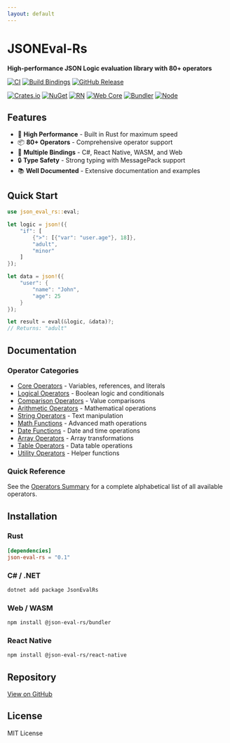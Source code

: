```yaml
---
layout: default
---
```


# JSONEval-Rs

**High-performance JSON Logic evaluation library with 80+ operators**

[![CI](https://github.com/byrizki/jsoneval-rs/actions/workflows/publish.yml/badge.svg)](https://github.com/byrizki/jsoneval-rs/actions/workflows/publish.yml)
[![Build Bindings](https://github.com/byrizki/jsoneval-rs/actions/workflows/build-bindings.yml/badge.svg)](https://github.com/byrizki/jsoneval-rs/actions/workflows/build-bindings.yml)
[![GitHub Release](https://img.shields.io/github/v/release/byrizki/jsoneval-rs?display_name=release&logo=github)](https://github.com/byrizki/jsoneval-rs/releases/latest)

<!-- Registry Versions -->
[![Crates.io](https://img.shields.io/crates/v/json-eval-rs?label=json-eval-rs&logo=rust)](https://crates.io/crates/json-eval-rs)
[![NuGet](https://img.shields.io/nuget/v/JsonEvalRs?label=JsonEvalRs&logo=nuget)](https://www.nuget.org/packages/JsonEvalRs)
[![RN](https://img.shields.io/npm/v/@json-eval-rs/react-native?label=@json-eval-rs/react-native&logo=npm)](https://www.npmjs.com/package/@json-eval-rs/react-native)
[![Web Core](https://img.shields.io/npm/v/@json-eval-rs/webcore?label=@json-eval-rs/webcore&logo=npm)](https://www.npmjs.com/package/@json-eval-rs/webcore)
[![Bundler](https://img.shields.io/npm/v/@json-eval-rs/bundler?label=@json-eval-rs/bundler&logo=npm)](https://www.npmjs.com/package/@json-eval-rs/bundler)
[![Node](https://img.shields.io/npm/v/@json-eval-rs/node?label=@json-eval-rs/node&logo=npm)](https://www.npmjs.com/package/@json-eval-rs/node)

## Features

- 🚀 **High Performance** - Built in Rust for maximum speed
- 📦 **80+ Operators** - Comprehensive operator support
- 🔌 **Multiple Bindings** - C#, React Native, WASM, and Web
- 🔒 **Type Safety** - Strong typing with MessagePack support
- 📚 **Well Documented** - Extensive documentation and examples

## Quick Start

```rust
use json_eval_rs::eval;

let logic = json!({
    "if": [
        {">": [{"var": "user.age"}, 18]},
        "adult",
        "minor"
    ]
});

let data = json!({
    "user": {
        "name": "John",
        "age": 25
    }
});

let result = eval(&logic, &data)?;
// Returns: "adult"
```

## Documentation

### Operator Categories

- [Core Operators](operators-core) - Variables, references, and literals
- [Logical Operators](operators-logical) - Boolean logic and conditionals  
- [Comparison Operators](operators-comparison) - Value comparisons
- [Arithmetic Operators](operators-arithmetic) - Mathematical operations
- [String Operators](operators-string) - Text manipulation
- [Math Functions](operators-math) - Advanced math operations
- [Date Functions](operators-date) - Date and time operations
- [Array Operators](operators-array) - Array transformations
- [Table Operators](operators-table) - Data table operations
- [Utility Operators](operators-utility) - Helper functions

### Quick Reference

See the [Operators Summary](OPERATORS_SUMMARY) for a complete alphabetical list of all available operators.

## Installation

### Rust
```toml
[dependencies]
json-eval-rs = "0.1"
```

### C# / .NET
```bash
dotnet add package JsonEvalRs
```

### Web / WASM
```bash
npm install @json-eval-rs/bundler
```

### React Native
```bash
npm install @json-eval-rs/react-native
```

## Repository

[View on GitHub](https://github.com/byrizki/jsoneval-rs)

## License

MIT License
